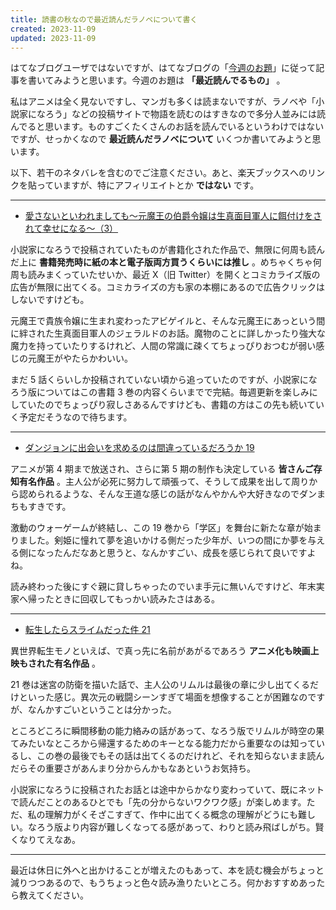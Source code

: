 ```yaml
---
title: 読書の秋なので最近読んだラノベについて書く
created: 2023-11-09
updated: 2023-11-09
---
```


はてなブログユーザではないですが、はてなブログの「[今週のお題](https://blog.hatena.ne.jp/-/campaign/odai)」に従って記事を書いてみようと思います。今週のお題は **「最近読んでるもの」** 。

私はアニメは全く見ないですし、マンガも多くは読まないですが、ラノベや「小説家になろう」などの投稿サイトで物語を読むのはすきなので多分人並みには読んでると思います。ものすごくたくさんのお話を読んでいるというわけではないですが、せっかくなので **最近読んだラノベについて** いくつか書いてみようと思います。

以下、若干のネタバレを含むのでご注意ください。あと、楽天ブックスへのリンクを貼っていますが、特にアフィリエイトとか **ではない** です。

---

- [愛さないといわれましても～元魔王の伯爵令嬢は生真面目軍人に餌付けをされて幸せになる～（3）](https://books.rakuten.co.jp/rb/17596402/)

小説家になろうで投稿されていたものが書籍化された作品で、無限に何周も読んだ上に **書籍発売時に紙の本と電子版両方買うくらいには推し** 。めちゃくちゃ何周も読みまくっていたせいか、最近 X（旧 Twitter）を開くとコミカライズ版の広告が無限に出てくる。コミカライズの方も家の本棚にあるので広告クリックはしないですけども。

元魔王で貴族令嬢に生まれ変わったアビゲイルと、そんな元魔王にあっという間に絆された生真面目軍人のジェラルドのお話。魔物のことに詳しかったり強大な魔力を持っていたりするけれど、人間の常識に疎くてちょっぴりおつむが弱い感じの元魔王がやたらかわいい。

まだ 5 話くらいしか投稿されていない頃から追っていたのですが、小説家になろう版についてはこの書籍 3 巻の内容くらいまでで完結。毎週更新を楽しみにしていたのでちょっぴり寂しさあるんですけども、書籍の方はこの先も続いていく予定だそうなので待ちます。

---

- [ダンジョンに出会いを求めるのは間違っているだろうか 19](https://books.rakuten.co.jp/rb/17531492/)

アニメが第 4 期まで放送され、さらに第 5 期の制作も決定している **皆さんご存知有名作品** 。主人公が必死に努力して頑張って、そうして成果を出して周りから認められるような、そんな王道な感じの話がなんやかんや大好きなのでダンまちもすきです。

激動のウォーゲームが終結し、この 19 巻から「学区」を舞台に新たな章が始まりました。剣姫に憧れて夢を追いかける側だった少年が、いつの間にか夢を与える側になったんだなあと思うと、なんかすごい、成長を感じられて良いですよね。

読み終わった後にすぐ親に貸しちゃったのでいま手元に無いんですけど、年末実家へ帰ったときに回収してもっかい読みたさはある。

---

- [転生したらスライムだった件 21](https://books.rakuten.co.jp/rb/17608947/)

異世界転生モノといえば、で真っ先に名前があがるであろう **アニメ化も映画上映もされた有名作品** 。

21 巻は迷宮の防衛を描いた話で、主人公のリムルは最後の章に少し出てくるだけといった感じ。異次元の戦闘シーンすぎて場面を想像することが困難なのですが、なんかすごいということは分かった。

ところどころに瞬間移動の能力絡みの話があって、なろう版でリムルが時空の果てみたいなところから帰還するためのキーとなる能力だから重要なのは知っているし、この巻の最後でもその話は出てくるのだけれど、それを知らないまま読んだらその重要さがあんまり分からんかもなあというお気持ち。

小説家になろうに投稿されたお話とは途中からかなり変わっていて、既にネットで読んだことのあるひとでも「先の分からないワクワク感」が楽しめます。ただ、私の理解力がくそざこすぎて、作中に出てくる概念の理解がどうにも難しい。なろう版より内容が難しくなってる感があって、わりと読み飛ばしがち。賢くなりてえなあ。

---

最近は休日に外へと出かけることが増えたのもあって、本を読む機会がちょっと減りつつあるので、もうちょっと色々読み漁りたいところ。何かおすすめあったら教えてください。
